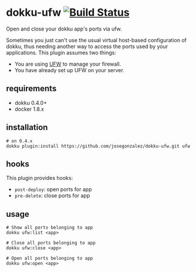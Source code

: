 # dokku-ufw [![Build Status](https://img.shields.io/travis/dokku-community/dokku-ufw.svg?branch=master "Build Status")](https://travis-ci.org/josegonzalez/dokku-ufw)

Open and close your dokku app's ports via ufw.

Sometimes you just can't use the usual virtual host-based configuration of dokku, thus needing another way to access the ports used by your applications.
This plugin assumes two things:

* You are using [UFW](https://launchpad.net/ufw) to manage your firewall.
* You have already set up UFW on your server.

## requirements

- dokku 0.4.0+
- docker 1.8.x

## installation

```shell
# on 0.4.x
dokku plugin:install https://github.com/josegonzalez/dokku-ufw.git ufw
```

## hooks

This plugin provides hooks:

* `post-deploy`: open ports for app
* `pre-delete`: close ports for app

## usage

```shell
# Show all ports belonging to app
dokku ufw:list <app>

# Close all ports belonging to app
dokku ufw:close <app>

# Open all ports belonging to app
dokku ufw:open <app>
```
